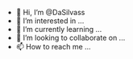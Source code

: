 - 👋 Hi, I’m @DaSilvass
- 👀 I’m interested in ...
- 🌱 I’m currently learning ...
- 💞️ I’m looking to collaborate on ...
- 📫 How to reach me ...

<!---
DaSilvass/DaSilvass is a ✨ special ✨ repository because its `README.md` (this file) appears on your GitHub profile.
You can click the Preview link to take a look at your changes.
--->
